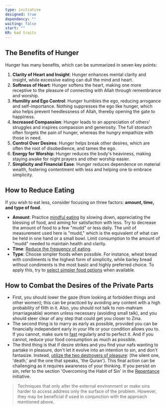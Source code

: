 ```yaml
---
type: initiative
designed: true
dependency: ""
waiting: false
start: ""
KR: bad traits
---
```


## The Benefits of Hunger

Hunger has many benefits, which can be summarized in seven key points:

1. **Clarity of Heart and Insight**: Hunger enhances mental clarity and insight, while excessive eating can dull the mind and heart.
2. **Softness of Heart**: Hunger softens the heart, making one more receptive to the pleasure of connecting with Allah through remembrance and worship.
3. **Humility and Ego Control**: Hunger humbles the ego, reducing arrogance and self-importance. Nothing suppresses the ego like hunger, which also helps prevent heedlessness of Allah, thereby opening the gate to happiness.
4. **Increased Compassion**: Hunger leads to an appreciation of others' struggles and inspires compassion and generosity. The full stomach often forgets the pain of hunger, whereas the hungry empathize with those in need.
5. **Control Over Desires**: Hunger helps break other desires, which are often the root of disobedience, and tames the ego.
6. **Energy for Worship**: Hunger reduces the body's heaviness, making staying awake for night prayers and other worship easier.
7. **Simplicity and Financial Ease**: Hunger reduces dependence on material wealth, fostering contentment with less and helping one to embrace simplicity.

## How to Reduce Eating

If you wish to eat less, consider focusing on three factors: **amount, time, and type of food**.

* **Amount**: Practice [mindful eating](Processes/Renew%20your%20intentions%20and%20say%20basmalla.md) by slowing down, appreciating the blessing of food, and aiming for satisfaction with less. Try to decrease the amount of food to a few "mudd" or less daily. The unit of measurement used here is "mudd," which is the equivalent of what can be held in one hand or a small bowl. Limit consumption to the amount of "mudd" needed to maintain health and clarity.
* **Time**: [Reduce the frequency of eating](Processes/Reduce%20time%20spend%20eating.md).
* **Type**: Choose simpler foods when possible. For instance, wheat bread with condiments is the highest form of simplicity, while barley bread without condiments is the most basic and highly preferred choice. To apply this, try to [select simpler food options](Processes/Decrease%20attachment%20to%20a%20type%20of%20food.md) when available.

## How to Combat the Desires of the Private Parts

* First, you should lower the gaze (from looking at forbidden things and other women); this can be practiced by avoiding any content with a high probability of filth in it. Also, you should not talk to non-mahram (marriageable) women unless necessary (avoiding small talk), and you should steer clear of any step that could get you closer to Zina.
* The second thing is to marry as early as possible, provided you can be financially independent early in your life or your condition allows you to. If you cannot, make sure to [fast](Initiatives/worship/Fasting.md) regularly and to perfect it. And if you cannot, reduce your food consumption as much as possible.
* The third thing is that if desire strikes and you find your nafs wanting to partake in pleasure, don't let it evolve into an intention to sin, and don't fantasize. Instead, [utilize the two destroyers of pleasure](Processes/Stop%20yourself%20during%20sin.md): (the silent one, 'death,' and the one that speaks, 'the Quran'). This final action can be challenging as it requires awareness of your thinking. If you persist on sin, refer to the section 'Overcoming the Habit of Sin' in the [Repentance](Initiatives/good%20traits/Repentance.md) initiative.

> Techniques that only alter the external environment or make sins harder to access address only the surface of the problem. However, they may be beneficial if used in conjunction with the approach mentioned above.

